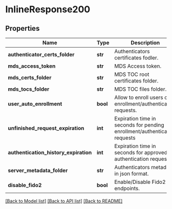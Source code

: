 # InlineResponse200

## Properties
Name | Type | Description | Notes
------------ | ------------- | ------------- | -------------
**authenticator_certs_folder** | **str** | Authenticators certificates fodler. | [optional] 
**mds_access_token** | **str** | MDS Access token. | [optional] 
**mds_certs_folder** | **str** | MDS TOC root certificates folder. | [optional] 
**mds_tocs_folder** | **str** | MDS TOC files folder. | [optional] 
**user_auto_enrollment** | **bool** | Allow to enroll users on enrollment/authentication requests. | [optional] 
**unfinished_request_expiration** | **int** | Expiration time in seconds for pending enrollment/authentication requests | [optional] 
**authentication_history_expiration** | **int** | Expiration time in seconds for approved authentication requests. | [optional] 
**server_metadata_folder** | **str** | Authenticators metadata in json format. | [optional] 
**disable_fido2** | **bool** | Enable/Disable Fido2 endpoints. | [optional] 

[[Back to Model list]](../README.md#documentation-for-models) [[Back to API list]](../README.md#documentation-for-api-endpoints) [[Back to README]](../README.md)

